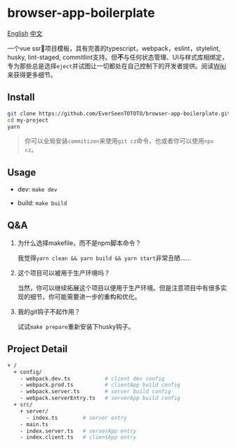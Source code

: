 # browser-app-boilerplate

[English](./README.md) [中文](./README-zh_CN.md)

一个vue ssr🚀项目模板，具有完善的typescript，webpack，eslint，stylelint, husky, lint-staged, commitlint支持。但**不**与任何状态管理、UI与样式库相绑定，专为那些总是选择`eject`并试图让一切都处在自己控制下的开发者提供。阅读[Wiki](https://github.com/EverSeenTOTOTO/browser-app-boilerplate/wiki)来获得更多细节。

## Install

```bash
git clone https://github.com/EverSeenTOTOTO/browser-app-boilerplate.git my-project -b vue-webpack-ssr --depth 1
cd my-project
yarn
```

> 你可以全局安装`commitizen`来使用`git cz`命令，也或者你可以使用`npx cz`。

## Usage

+ dev: `make dev`

+ build: `make build`

## Q&A

1. 为什么选择makefile，而不是npm脚本命令？

    我觉得`yarn clean && yarn build && yarn start`非常丑陋……

2. 这个项目可以被用于生产环境吗？

    当然，你可以继续拓展这个项目以便用于生产环境。但是注意项目中有很多实现的细节，你可能需要进一步的重构和优化。

3. 我的git钩子不起作用？

    试试`make prepare`重新安装下husky钩子。

## Project Detail

```bash
+ /
  + config/
    - webpack.dev.ts           # client dev config
    - webpack.prod.ts          # clientApp build config
    - webpack.server.ts        # server build config
    - webpack.serverEntry.ts   # serverApp build config
  + src/
    + server/
      - index.ts        # server entry
    - main.ts
    - index.server.ts   # serverApp entry
    - index.client.ts   # clientApp entry
```
